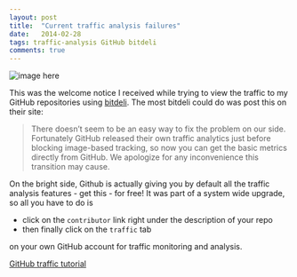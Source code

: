 ```yaml
---
layout: post
title:  "Current traffic analysis failures"
date:   2014-02-28
tags: traffic-analysis GitHub bitdeli
comments: true
---
```


![image here](https://raw.github.com/nadjetey/wangana/master/assets/images/post-images/bitdeli.png)

This was the welcome notice I received while trying to view the traffic to my GitHub repositories using [bitdeli](http://blog.bitdeli.com/post/77717727361/on-githubs-image-proxy). The most bitdeli could do was post this on their site: 
> There doesn’t seem to be an easy way to fix the problem on our side. 
> Fortunately GitHub released their own traffic analytics just before
> blocking image-based tracking, so now you can get the basic metrics 
> directly from GitHub.
> We apologize for any inconvenience this transition may cause.

On the bright side, Github is actually giving you by default all the traffic analysis features - get this - for free! It was part of a system wide upgrade, so all you have to do is 

+ click on the `contributor` link right under the description of your repo
+ then finally click on the `traffic` tab

on your own GitHub account for traffic monitoring and analysis.

[GitHub traffic tutorial](https://github.com/blog/1672-introducing-github-traffic-analytics)